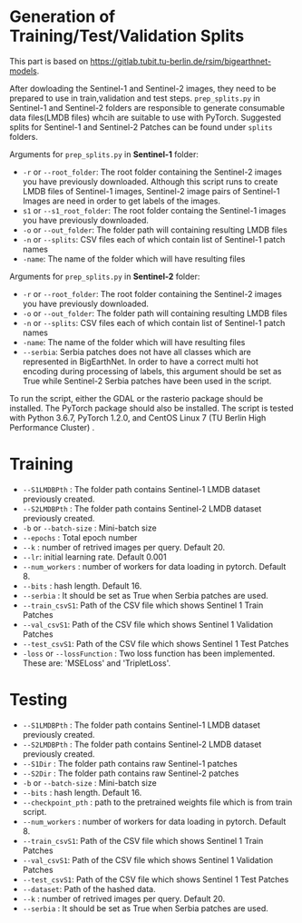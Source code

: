 # Generation of Training/Test/Validation Splits
This part is based on https://gitlab.tubit.tu-berlin.de/rsim/bigearthnet-models.

After dowloading the Sentinel-1 and Sentinel-2 images, they need to be prepared to use in train,validation and test steps. `prep_splits.py` in Sentinel-1 and Sentinel-2 folders are responsible to generate consumable data files(LMDB files) whcih are suitable to use with PyTorch. Suggested splits for Sentinel-1 and Sentinel-2 Patches can be found under `splits` folders. 

Arguments for `prep_splits.py` in **Sentinel-1** folder:
* `-r` or `--root_folder`: The root folder containing the Sentinel-2 images you have previously downloaded. Although this script runs to create LMDB files of Sentinel-1 images, Sentinel-2 image pairs of Sentinel-1 Images are need in order to get labels of the images.
* `s1` or `--s1_root_folder`: The root folder containg the Sentinel-1 images you have previously downloaded. 
* `-o` or `--out_folder`: The folder path will containing resulting LMDB files
* `-n` or `--splits`: CSV files each of which contain list of Sentinel-1 patch names
* `-name`: The name of the folder which will have resulting files

Arguments for `prep_splits.py` in **Sentinel-2** folder:
* `-r` or `--root_folder`: The root folder containing the Sentinel-2 images you have previously downloaded.
* `-o` or `--out_folder`: The folder path will containing resulting LMDB files
* `-n` or `--splits`: CSV files each of which contain list of Sentinel-1 patch names
* `-name`: The name of the folder which will have resulting files
* `--serbia`: Serbia patches does not have all classes which are represented in BigEarthNet. In order to have a correct multi hot encoding during processing of labels, this argument should be set as True while Sentinel-2 Serbia patches have been used in the script. 


To run the script, either the GDAL or the rasterio package should be installed. The PyTorch package should also be installed. The script is tested with Python 3.6.7, PyTorch 1.2.0, and CentOS Linux 7 (TU Berlin High Performance Cluster) . 

# Training
* `--S1LMDBPth` : The folder path contains Sentinel-1 LMDB dataset previously created.
* `--S2LMDBPth` : The folder path contains Sentinel-2 LMDB dataset previously created.
* `-b` or `--batch-size` : Mini-batch size
* `--epochs` : Total epoch number
* `--k` : number of retrived images per query. Default 20.
* `--lr`: initial learning rate. Default 0.001
* `--num_workers` : number of workers for data loading in pytorch. Default 8.
* `--bits` : hash length. Default 16.
* `--serbia` : It should be set as True when Serbia patches are used. 
* `--train_csvS1`: Path of the CSV file which shows Sentinel 1 Train Patches
* `--val_csvS1`: Path of the CSV file which shows Sentinel 1 Validation Patches
* `--test_csvS1`: Path of the CSV file which shows Sentinel 1 Test Patches
* `-loss` or `--lossFunction` : Two loss function has been implemented. These are: 'MSELoss' and 'TripletLoss'.



# Testing
* `--S1LMDBPth` : The folder path contains Sentinel-1 LMDB dataset previously created.
* `--S2LMDBPth` : The folder path contains Sentinel-2 LMDB dataset previously created.
* `--S1Dir` : The folder path contains raw Sentinel-1 patches
* `--S2Dir` : The folder path contains raw Sentinel-2 patches
* `-b` or `--batch-size` : Mini-batch size
* `--bits` : hash length. Default 16.
* `--checkpoint_pth` : path to the pretrained weights file which is from train script.
* `--num_workers` : number of workers for data loading in pytorch. Default 8.
* `--train_csvS1`: Path of the CSV file which shows Sentinel 1 Train Patches
* `--val_csvS1`: Path of the CSV file which shows Sentinel 1 Validation Patches
* `--test_csvS1`: Path of the CSV file which shows Sentinel 1 Test Patches
* `--dataset`: Path of the hashed data.
* `--k` : number of retrived images per query. Default 20.
* `--serbia` : It should be set as True when Serbia patches are used. 
















